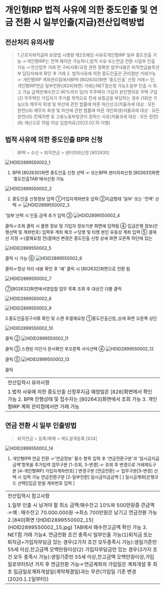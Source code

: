 # 개인형IRP 법적 사유에 의한 중도인출 및 연금 전환 시 일부인출(지급)전산입력방법
## 전산처리 유의사항
> 1.근로자퇴직급여 보장법 시행령 제2조해당 사유로개인형IRP 일부 중도인출 가능
> ☞개인형IRP는 전액 해지만 가능하나,법적 사유 또는연금 전환 시일부 인출 가능
> ☞전산업무 거래 전 구비서류/규정 관련 정확한 업무내용은 퇴직연금솔루션부 담당자에게 확인 후 거래
> 2. 법적사유에 의한 중도인출은 관리점만 거래가능☞ 개인형IRP 계좌관리점에서BPR [802630]화면 '중도인출' 신청 거래☞ 단, 개인형IRP연금 일부전환([824]화면) 거래는NET점신청 가능3.일부 인출 시 최고 가능 금액은매수잔고 90%까지 임(1) 무주택자 가입자 본인명의로 주택 구입(2) 무주택인 가입자가 주거를 목적으로 전세 보증금을 부담하는 경우 (1회만 가능)(3) 채무자 회생 및 파산에 관한 법률에 따른 파산선고(저율과세 대상 : 모든 원천)(4) 채무자 회생 및 파산에 관한 법률에 따른 개인회생(저율과세 대상 : 모든 원천)(5) 천재지변 등 고용노동부장관이 정하는 사유(저율과세 대상 : 모든 원천)(6) 재난으로 15일 이상 입원치료(2022.02.15 이행)
## 법적 사유에 의한 중도인출 BPR 신청
> BPR > 수신 > 퇴직연금 > 센터의뢰신청 [802630]

![HDID2899550002_1](HDID2899550002_1.jpg)

1. BPR [802630]화면 중도인출 신청 선택
☞ 또는BPR 센터의뢰신청 [802631]화면 '중도인출TAB'에서신청 가능

![HDID2899550002_2](HDID2899550002_2.jpg)

2. 중도인출 신청정보 입력
①가입자계좌번호 입력
②지급형태 '일부' 또는 '전액' 선택
☞
![HDID2899550002_3](HDID2899550002_3.jpg)

'일부'선택 시 인출 금액 추가 입력
③
![HDID2899550002_4](HDID2899550002_4.jpg)

클릭☞조회 클릭 시 플랜 정보 및 가입자 정보가본 화면에 입력됨
④ 입금은행 정보(은행선택 및 계좌번호) 입력후 계좌 체크
☞당행 및 타행 본인 유동성 계좌 입력
⑤ 결재선 지정
☞(결재요청 전)결재선 변경은 중도인출 신청 상세 화면 오른쪽 하단에 있는

![HDID2899550002_5](HDID2899550002_5.jpg)

클릭 시 가능
⑥
![HDID2899550002_6](HDID2899550002_6.jpg)

클릭☞정상 처리 내용 확인 후 '예' 클릭 시 [802632]화면으로 전환 됨

![HDID2899550002_7](HDID2899550002_7.jpg)

⑦[802632]화면에서영업점 업무 목록 조회 후 대상건 더블 클릭

![HDID2899550002_8](HDID2899550002_8.jpg)


![HDID2899550002_9](HDID2899550002_9.jpg)

3.중도인출징구서류 확인 및 스캔 후결재요청
①중도인출신청_상세 화면 오른쪽 상단

![HDID2899550002_10](HDID2899550002_10.jpg)

클릭
②
![HDID2899550002_11](HDID2899550002_11.jpg)

클릭
③ 스캔된 미인식 문서확인 후오른쪽 서식선택
④
![HDID2899550002_12](HDID2899550002_12.jpg)

클릭
⑤
![HDID2899550002_13](HDID2899550002_13.jpg)

클릭

<table><tbody><tr>
<td>
전산입력시 유의사항</td></tr><tr>
<td>1.법적 사유에 의한 중도인출 신청후지급 예정일은 [828]화면에서 확인 가능
2. BPR 진행상태 및 접수자는 [802643]화면에서 조회 가능
3. 개인형IRP 계좌 관리점에서만 거래 가능</td></tr></tbody>
</table>


## 연금 전환 시 일부 인출방법
> 퇴직연금 > 등록/해제 > 제도설계등록 [824]

![HDID2899550002_14](HDID2899550002_14.jpg)

1. 개인형IPR 연금 전환
☞'연금정보' 필수 항목 입력 후
'연금전환구분'과 '일시금지급금액'항목을 추가입력
업무구분 [1-조회, 3-변경] ☞ 조회 후 변경으로 거래제도구분 [4-개인형IRP]
가입자계좌번호[ ]
변경구분 [연금전환] ☞ 업무구분[3-변경] 선택 시 입력 가능
연금전환구분 [2-일부전환]
일시금지급금액 [ ]
일시금계좌[은행코드 선택][입금 받을 계좌번호 입력 ]

<table><tbody><tr>
<td>
전산입력시 참고사항</td></tr><tr>
<td>1.일부 인출 시 남겨야 할 최소 금액:매수잔고 10%와 500만원중 큰금액
☞예 : 매수잔고 70.000.000원 →최소 700만원은 남기고 연금전환 가능
2.[840]화면
![HDID2899550002_15](HDID2899550002_15.jpg)
TAB에서 매수잔고금액 확인 가능
3. NET점 거래 가능4. 연금전환 조건 충족시 일부인출 가능(1)퇴직금 또는 퇴직금+가입자부담금 있는 경우(2가지 조건 모두충족시 가능):생일기준만 55세 이상,잔고금액 오백만원이상(2) 가입자부담금만 있는 경우(3가지 조건 모두 충족시 가능):생일기준만 55세 이상,잔고금액 오백만원이상,가입일로부터5년 거치 후 연금전환 가능☞연금계좌의 가입일은 계좌개설 후 최초 입금일로계좌개설일(계약체결일)과는 무관(가입일 기준 변경(2020.1.1일부터))</td></tr></tbody>
</table>


